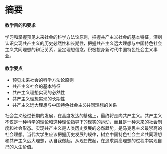 # 摘要

#### 教学目的和要求

学习和掌握预见未来社会的科学方法论原则，把握共产主义社会的基本特征，深刻认识实现共产主义的历史必然性和长期性，把握共产主义远大理想与中国特色社会主义共同理想的辩证关系，坚定理想信念，积极投身新时代中国特色社会主义事业。

#### 教学要点

- 预见未来社会的科学方法论原则
- 共产主义社会的基本特征
- 共产主义理想实现的必然性
- 共产主义理想实现的长期性
- 共产主义远大理想与中国特色社会主义共同理想的关系

社会主义经过长期的发展，在高度发达的基础上，最终将走向共产主义。共产主义不仅是一种科学的理论和这种理论指导下的现实的运动，而且是一种未来的社会制度和社会形态。实现共产主义是人类历史发展的必然趋势，是马克思主义最崇高的社会理想。当代大学生应该把握历史发展的规律，树立中国特色社会主义共同理想和共产主义远大理想，从自我做起，从现在做起，在追求崇高理想的过程中实现自己的人生价值。